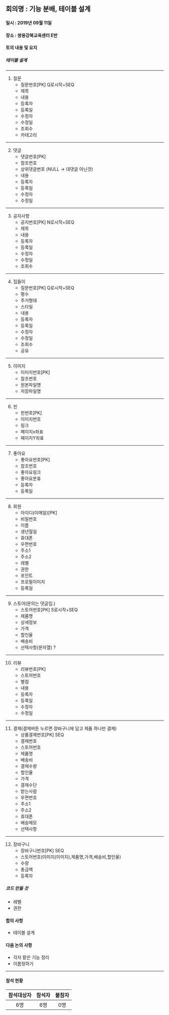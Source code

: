 ## 회의명 : 기능 분배, 테이블 설계

#### 일시 : 2019년 09월 11일

#### 장소 : 쌍용강북교육센터 E반

#### 토의 내용 및 요지

##### 테이블 설계
---
1. 질문
      - 질문번호[PK]  Q로시작+SEQ
      - 제목
      - 내용
      - 등록자
      - 등록일
      - 수정자
      - 수정일
      - 조회수
      - 카테고리
---   
2. 댓글
      - 댓글번호[PK]
      - 참조번호
      - 상위댓글번호 (NULL -> 대댓글 아닌것)
      - 내용
      - 등록자
      - 등록일
      - 수정자
      - 수정일
---   
3. 공지사항
      - 공지번호[PK]  N로시작+SEQ
      - 제목
      - 내용
      - 등록자
      - 등록일
      - 수정자
      - 수정일
      - 조회수
 ---  
4. 집들이
      - 질문번호[PK]  Q로시작+SEQ
      - 평수
      - 주거형태
      - 스타일
      - 내용
      - 등록자
      - 등록일
      - 수정자
      - 수정일
      - 조회수
      - 공유
 ---  
5. 이미지
      - 이미지번호[PK]
      - 참조번호
      - 원본파일명
      - 저장파일명
---   
6. 핀
      - 핀번호[PK]
      - 이미지번호
      - 링크
      - 페이지x좌표
      - 페이지Y좌표
 ---  
7. 좋아요
      - 좋아요번호[PK]
      - 참조번호
      - 좋아요링크
      - 좋아요분휴
      - 등록자
      - 등록일
---
8. 회원
      - 아이디(이메일)[PK]
      - 비밀번호
      - 이름
      - 생년월일
      - 휴대폰
      - 우편번호
      - 주소1
      - 주소2
      - 레벨
      - 권한
      - 포인트
      - 프로필이미지
      - 등록일
 ---  
9. 스토어(문의는 댓글임.)
      - 스토어번호[PK]  S로시작+SEQ
      - 제품명
      - 상세정보
      - 가격
      - 할인율
      - 배송비
      - 선택사항(문자열) ?
---

10. 리뷰
      - 리뷰번호[PK]
      - 스토어번호
      - 별점
      - 내용
      - 등록자
      - 등록일
      - 수정자
      - 수정일

---

11. 결제(결제버튼 누르면 장바구니에 담고 제품 하나만 결제)
      - 상품결제번호[PK] SEQ
      - 결제번호
      - 스토어번호
      - 제품명
      - 배송비
      - 결제수량
      - 할인율
      - 가격
      - 결제수단
      - 받는사람
      - 우편번호
      - 주소1
      - 주소2
      - 휴대폰
      - 배송메모
      - 선택사항

---

12. 장바구니
      - 장바구니번호[PK] SEQ
      - 스토어번호(이미지(이미지),제품명,가격,배송비,할인율)
      - 수량
      - 총금액
      - 등록자

##### 코드 만들 것
- 레벨
- 권한

#### 합의 사항
   + 테이블 설계 
 
#### 다음 논의 사항
   + 각자 맡은 기능 정리
   + 이름정하기

---
#### 참석 현황
| 참석대상자 | 참석자 | 불참자 |
|:--------:|:--------:|:--------:|
| 6명 | 6명 | 0명 |

